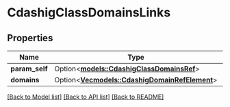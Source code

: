 # CdashigClassDomainsLinks

## Properties

Name | Type | Description | Notes
------------ | ------------- | ------------- | -------------
**param_self** | Option<[**models::CdashigClassDomainsRef**](CdashigClassDomainsRef.md)> |  | [optional]
**domains** | Option<[**Vec<models::CdashigDomainRefElement>**](CdashigDomainRefElement.md)> |  | [optional]

[[Back to Model list]](../README.md#documentation-for-models) [[Back to API list]](../README.md#documentation-for-api-endpoints) [[Back to README]](../README.md)


